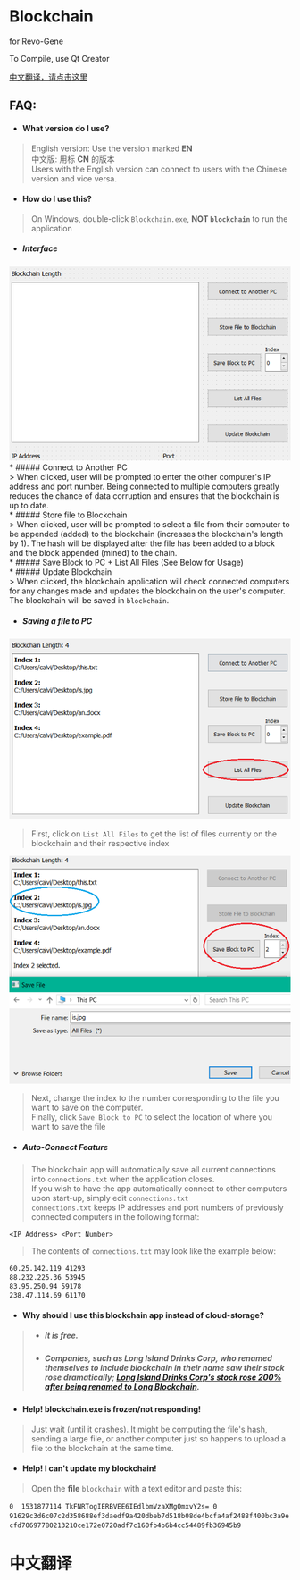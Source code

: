 # Blockchain
for Revo-Gene  

To Compile, use Qt Creator  

[中文翻译，请点击这里](#中文翻译)

## FAQ:  
- #### What version do I use?  
> English version: Use the version marked **EN**  
> 中文版: 用标 **CN** 的版本  
> Users with the English version can connect to users with the Chinese version and vice versa.

- #### How do I use this?  
> On Windows, double-click `Blockchain.exe`, **NOT `blockchain`** to run the application  

   * ##### Interface  
   ![interface_en](/images/main_en.jpg "Main Interface")  
      * ##### Connect to Another PC  
      > When clicked, user will be prompted to enter the other computer's IP address and port number. Being connected to multiple computers greatly reduces the chance of data corruption and ensures that the blockchain is up to date.  
      * ##### Store file to Blockchain  
      > When clicked, user will be prompted to select a file from their computer to be appended (added) to the blockchain (increases the blockchain's length by 1). The hash will be displayed after the file has been added to a block and the block appended (mined) to the chain.  
      * ##### Save Block to PC + List All Files (See Below for Usage)  
      * ##### Update Blockchain  
      > When clicked, the blockchain application will check connected computers for any changes made and updates the blockchain on the user's computer. The blockchain will be saved in `blockchain`.  

   * ##### Saving a file to PC  
   ![save_one_en](/images/save_en.jpg "Listing All Files")  
   > First, click on `List All Files` to get the list of files currently on the blockchain and their respective index  

   ![save_two_en](/images/file_en.jpg "Example Save")  
   > Next, change the index to the number corresponding to the file you want to save on the computer.  
   > Finally, click `Save Block to PC` to select the location of where you want to save the file  

   * ##### Auto-Connect Feature  
   > The blockchain app will automatically save all current connections into `connections.txt` when the application closes.  
   > If you wish to have the app automatically connect to other computers upon start-up, simply edit `connections.txt`  
   > `connections.txt` keeps IP addresses and port numbers of previously connected computers in the following format:  

   ```
   <IP Address> <Port Number>
   ```
   > The contents of `connections.txt` may look like the example below:  

   ```
   60.25.142.119 41293
   88.232.225.36 53945
   83.95.250.94 59178
   238.47.114.69 61170
   ```
- #### Why should I use this blockchain app instead of cloud-storage?  
>* ##### It is free.  
>* ##### Companies, such as Long Island Drinks Corp, who renamed themselves to include blockchain in their name saw their stock rose dramatically; [Long Island Drinks Corp's stock rose 200% after being renamed to Long Blockchain](https://cointelegraph.com/news/blockshow-announces-blockshow-americas-2018-conference-in-las-vegas-august-20-21 "Link to News Article").  

- #### Help! blockchain.exe is frozen/not responding!
> Just wait (until it crashes). It might be computing the file's hash, sending a large file, or another computer just so happens to upload a file to the blockchain at the same time.  

- #### Help! I can't update my blockchain!  
> Open the **file** `blockchain` with a text editor and paste this:  

`
0  1531877114 TkFNRTogIERBVEE6IEdlbmVzaXMgQmxvY2s= 0 91629c3d6c07c2d358688ef3daedf9a420dbeb7d518b08de4bcfa4af2488f400bc3a9ecfd70697780213210ce172e0720adf7c160fb4b6b4cc54489fb36945b9
`  

<a name="中文翻译"> </a>  
# 中文翻译
